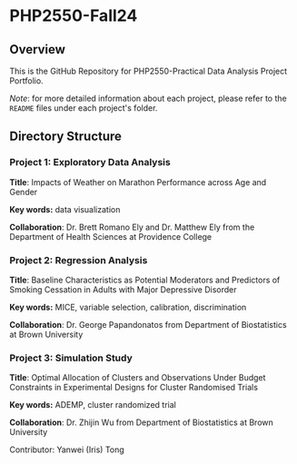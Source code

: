 # PHP2550-Fall24

## Overview

This is the GitHub Repository for PHP2550-Practical Data Analysis Project Portfolio.

*Note*: for more detailed information about each project, please refer to the `README` files under each project's folder.

## Directory Structure

### Project 1: Exploratory Data Analysis

**Title**: Impacts of Weather on Marathon Performance across Age and Gender

**Key words:** data visualization

**Collaboration**: Dr. Brett Romano Ely and Dr. Matthew Ely from the Department of Health Sciences at Providence College

### Project 2: Regression Analysis

**Title**: Baseline Characteristics as Potential Moderators and Predictors of Smoking Cessation in Adults with Major Depressive Disorder

**Key words:** MICE, variable selection, calibration, discrimination

**Collaboration**: Dr. George Papandonatos from Department of Biostatistics at Brown University

### Project 3: Simulation Study

**Title**: Optimal Allocation of Clusters and Observations Under Budget Constraints in Experimental Designs for Cluster Randomised Trials

**Key words:** ADEMP, cluster randomized trial

**Collaboration**: Dr. Zhijin Wu from Department of Biostatistics at Brown University

Contributor: Yanwei (Iris) Tong
